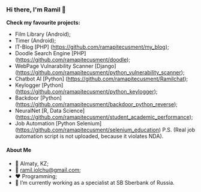### Hi there, I'm Ramil 👋

**Check my favourite projects:**

* Film Library (Android);
* Timer (Android);
* IT-Blog [PHP] (https://github.com/ramapitecusment/my_blog);
* Doodle Search Engine [PHP] (https://github.com/ramapitecusment/doodle);
* WebPage Vulnarability Scanner [Django] (https://github.com/ramapitecusment/python_vulnerability_scanner);
* Chatbot AI [Python] (https://github.com/ramapitecusment/Ramilchat);
* Keylogger [Python] (https://github.com/ramapitecusment/python_keylogger);
* Backdoor [Python] (https://github.com/ramapitecusment/backdoor_python_reverse);
* NeuralNet [R, Data Science] (https://github.com/ramapitecusment/student_academic_performance);
* Job Automation [Python Selenium] (https://github.com/ramapitecusment/selenium_education) P.S. (Real job automation script is not uploaded, because it violates NDA).

#### About Me

* 🏬 Almaty, KZ;
* 📧 ramil.iolchu@gmail.com;
* ❤️ Programming;
* 🔭 I’m currently working as a specialist at SB Sberbank of Russia.

<!--
**ramapitecusment/ramapitecusment** is a ✨ _special_ ✨ repository because its `README.md` (this file) appears on your GitHub profile.

Here are some ideas to get you started:

- 🔭 I’m currently working on ...
- 🌱 I’m currently learning ...
- 👯 I’m looking to collaborate on ...
- 🤔 I’m looking for help with ...
- 💬 Ask me about ...
- 📫 How to reach me: ...
- 😄 Pronouns: ...
- ⚡ Fun fact: ...
-->
